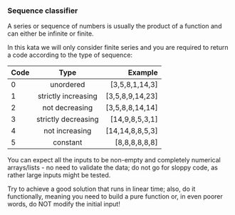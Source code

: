### Sequence classifier

A series or sequence of numbers is usually the product of a function and can either be infinite or finite.

In this kata we will only consider finite series and you are required to return a code according to the type of sequence:

|Code |	Type 				|	Example
|:--- | :----------:		| -----------:
|0    |unordered			|[3,5,8,1,14,3]
|1    |strictly increasing	|[3,5,8,9,14,23]
|2	  |not decreasing		|[3,5,8,8,14,14]
|3    |strictly decreasing	|[14,9,8,5,3,1] 
|4    |not increasing		|[14,14,8,8,5,3]
|5    |constant				|[8,8,8,8,8,8]

You can expect all the inputs to be non-empty and completely numerical arrays/lists - no need to validate the data; do not go for sloppy code, as rather large inputs might be tested.

Try to achieve a good solution that runs in linear time; also, do it functionally, meaning you need to build a pure function or, in even poorer words, do NOT modify the initial input!

